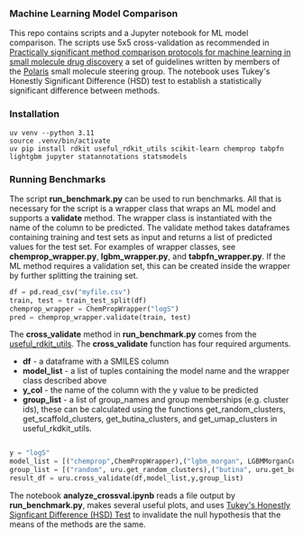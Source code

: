 ### Machine Learning Model Comparison

This repo contains scripts and a Jupyter notebook for ML model comparison.  The scripts use 5x5 cross-validation as recommended in [Practically significant method comparison protocols for machine learning in small molecule drug discovery](https://chemrxiv.org/engage/chemrxiv/article-details/672a91bd7be152b1d01a926b) a set of guidelines written by members of the [Polaris](https://polarishub.io/) small molecule steering group. The notebook uses Tukey's Honestly Significant Difference (HSD) test to establish a statistically significant difference between methods. 

### Installation 
```shell
uv venv --python 3.11
source .venv/bin/activate
uv pip install rdkit useful_rdkit_utils scikit-learn chemprop tabpfn lightgbm jupyter statannotations statsmodels 
```

### Running Benchmarks
The script **run_benchmark.py** can be used to run benchmarks.  All that is necessary for the script is a wrapper class that wraps an ML model and supports a **validate** method. The wrapper class is instantiated with the name of the column to be predicted.  The validate method takes dataframes containing training and test sets as input and returns a list of predicted values for the test set. For examples of wrapper classes, see **chemprop_wrapper.py**, **lgbm_wrapper.py**, and **tabpfn_wrapper.py**. If the ML method requires a validation set, this can be created inside the wrapper by further splitting the training set. 

```python
df = pd.read_csv("myfile.csv")
train, test = train_test_split(df)
chemprop_wrapper = ChemPropWrapper("logS")
pred = chemprop_wrapper.validate(train, test)
```

The **cross_validate** method in **run_benchmark.py** comes from the [useful_rdkit_utils](https://github.com/PatWalters/useful_rdkit_utils).  The **cross_validate** function has four required arguments.

- **df** - a dataframe with a SMILES column  
- **model_list** - a list of tuples containing the model name and the wrapper class described above  
- **y_col** - the name of the column with the y value to be predicted  
- **group_list** - a list of group_names and group memberships (e.g. cluster ids), these can be calculated using the functions get_random_clusters, get_scaffold_clusters, get_butina_clusters, and get_umap_clusters in useful_rkdkit_utils.  

```python

y = "logS"
model_list = [("chemprop",ChemPropWrapper),("lgbm_morgan", LGBMMorganCountWrapper),("lgbm_prop",LGBMPropWrapper)]
group_list = [("random", uru.get_random_clusters),("butina", uru.get_butina_clusters)]
result_df = uru.cross_validate(df,model_list,y,group_list)
```

The notebook **analyze_crossval.ipynb** reads a file output by **run_benchmark.py**, makes several useful plots, and uses [Tukey's Honestly Signficant Difference (HSD) Test](https://en.wikipedia.org/wiki/Tukey%27s_range_test) to invalidate the null hypothesis that the means of the methods are the same. 
